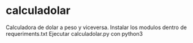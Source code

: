 # calculadolar
Calculadora de dolar a peso y viceversa.
Instalar los modulos dentro de requeriments.txt
Ejecutar calculadolar.py con python3
